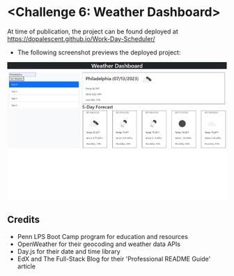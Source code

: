# <Challenge 6: Weather Dashboard>


At time of publication, the project can be found deployed at https://dopalescent.github.io/Work-Day-Scheduler/


- The following screenshot previews the deployed project:

![screenshot](./assets/images/weather_dashboard_screenshot.png)

## Credits

- Penn LPS Boot Camp program for education and resources
- OpenWeather for their geocoding and weather data APIs
- Day.js for their date and time library
- EdX and The Full-Stack Blog for their 'Professional README Guide' article